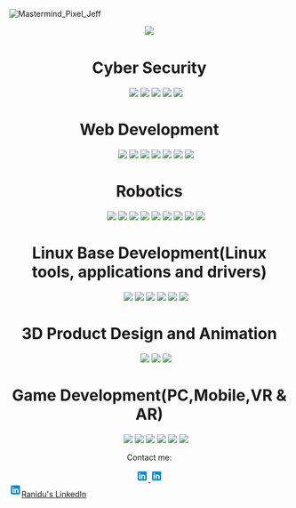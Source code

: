 ![Mastermind_Pixel_Jeff](https://github.com/ranidugithub/My-Profile/assets/34578972/eef7cf9d-56ab-453a-a541-23b4c548090f)
<p align="center">
  <a href="https://github.com/DenverCoder1/readme-typing-svg"><img src="https://readme-typing-svg.herokuapp.com?lines=Hi,+My+name+is+Ranidu;&center=true&width=500&height=50"></a>
</p>

<p>
<div align="center">
  <h1>Cyber Security</h1>
  <ul>
      <img src="https://img.shields.io/badge/Python-000000.svg?style=for-the-badge&logo=python&logoColor=blue">
      <img src="https://img.shields.io/badge/Nikto-000000.svg?style=for-the-badge&logo=nikto&logoColor=blue">
      <img src="https://img.shields.io/badge/RustScan-000000.svg?style=for-the-badge&logo=rustscan&logoColor=blue">
      <img src="https://img.shields.io/badge/Kali%20Linux-000000.svg?style=for-the-badge&logo=kalilinux&logoColor=blue">
      <img src="https://img.shields.io/badge/Parrot%20OS-000000.svg?style=for-the-badge&logo=parrotos&logoColor=blue">
  </ul>
</div>
</p>

<p>
<div align="center">
  <h1>Web Development</h1>
  <ul>
      <img src="https://img.shields.io/badge/HTML5-000000.svg?style=for-the-badge&logo=html5&logoColor=blue">
      <img src="https://img.shields.io/badge/CSS-000000.svg?style=for-the-badge&logo=CSS3&logoColor=blue">
      <img src="https://img.shields.io/badge/JavaScript-000000.svg?style=for-the-badge&logo=javascript&logoColor=blue">
      <img src="https://img.shields.io/badge/React-000000.svg?style=for-the-badge&logo=React&logoColor=blue">
      <img src="https://img.shields.io/badge/Express-000000.svg?style=for-the-badge&logo=Express&logoColor=blue">
      <img src="https://img.shields.io/badge/Node-000000.svg?style=for-the-badge&logo=Node&logoColor=blue">
      <img src="https://img.shields.io/badge/MongoDB-000000.svg?style=for-the-badge&logo=MongoDB&logoColor=blue">
  </ul>
</div>
</p>

<p>
<div align="center">
  <h1>Robotics</h1>
  <ul>
    <img src="https://img.shields.io/badge/ROS-000000.svg?style=for-the-badge&logo=ROS&logoColor=blue">
    <img src="https://img.shields.io/badge/OpenCV-000000.svg?style=for-the-badge&logo=Opencv&logoColor=blue">
    <img src="https://img.shields.io/badge/PCL-000000.svg?style=for-the-badge&logo=PCL&logoColor=blue">
    <img src="https://img.shields.io/badge/Gmapping-000000.svg?style=for-the-badge&logo=Gmapping&logoColor=blue">
    <img src="https://img.shields.io/badge/Python-000000.svg?style=for-the-badge&logo=python&logoColor=blue">
    <img src="https://img.shields.io/badge/C++-000000.svg?style=for-the-badge&logo=cplusplus&logoColor=blue">
    <img src="https://img.shields.io/badge/Pytorch-000000.svg?style=for-the-badge&logo=pytorch&logoColor=blue">
    <img src="https://img.shields.io/badge/TensorFlow-000000.svg?style=for-the-badge&logo=tensorflow&logoColor=blue">
    <img src="https://img.shields.io/badge/GoogleARCore-000000.svg?style=for-the-badge&logo=ARCore&logoColor=blue">
  </ul>
</div>
</p>

<p>
  <p>
<div align="center">
  <h1>Linux Base Development(Linux tools, applications and drivers)</h1>
  <ul>
    <img src="https://img.shields.io/badge/VScode-000000.svg?style=for-the-badge&logo=visualstudiocode&logoColor=blue">
    <img src="https://img.shields.io/badge/Git-000000.svg?style=for-the-badge&logo=Git&logoColor=blue">
    <img src="https://img.shields.io/badge/Github-000000.svg?style=for-the-badge&logo=Github&logoColor=blue">
    <img src="https://img.shields.io/badge/tmux-000000.svg?style=for-the-badge&logo=tmux&logoColor=blue">
    <img src="https://img.shields.io/badge/CMake-000000.svg?style=for-the-badge&logo=CMake&logoColor=blue">
    <img src="https://img.shields.io/badge/C++-000000.svg?style=for-the-badge&logo=Cplusplus&logoColor=blue">
  </ul>
</div>
</p>

<p>
<div align="center">
  <h1>3D Product Design and Animation</h1>
  <ul>
    <img src="https://img.shields.io/badge/Blender-000000.svg?style=for-the-badge&logo=Blender&logoColor=blue">
    <img src="https://img.shields.io/badge/Photoshop-000000.svg?style=for-the-badge&logo=adobephotoshop&logoColor=blue">
    <img src="https://img.shields.io/badge/AfterEffects-000000.svg?style=for-the-badge&logo=adobeaftereffects&logoColor=blue">
  </ul>
</div>
</p>

<p>
<div align="center">
  <h1>Game Development(PC,Mobile,VR & AR)</h1>
  <ul>
    <img src="https://img.shields.io/badge/Unity-000000.svg?style=for-the-badge&logo=Unity&logoColor=blue">
    <img src="https://img.shields.io/badge/Blender-000000.svg?style=for-the-badge&logo=Blender&logoColor=blue">
    <img src="https://img.shields.io/badge/Illustrator-000000.svg?style=for-the-badge&logo=adobeillustrator&logoColor=blue">
    <img src="https://img.shields.io/badge/Aero-000000.svg?style=for-the-badge&logo=adobeaero&logoColor=blue">
    <img src="https://img.shields.io/badge/Github-000000.svg?style=for-the-badge&logo=github&logoColor=blue">
    <img src="https://img.shields.io/badge/GoogleARCore-000000.svg?style=for-the-badge&logo=ARCore&logoColor=blue">
  </ul>
</div>
</p>
<p align="center">Contact me:</p>
<p>
<div align="center">
	<a href="" rel="nofollow">
	 	<img alt="Ranidu's Discord" width="22px" src="https://github.com/ranidugithub/My-Profile/blob/main/assets/icons8-linkedin-48.png" style="max-width: 100%;">
	</a>
	<a href="" rel="nofollow">
  		<img alt="Ranidu's Twitter" width="22px" src="https://github.com/ranidugithub/My-Profile/blob/main/assets/icons8-linkedin-48.png" style="max-width: 100%;">
	</a>
	<a href="https://www.linkedin.com/in/ranidu-iddamalgoda/" rel="nofollow" style="display: flex; align-items: center;">
  <img alt="Ranidu's LinkedIn" width="22px" src="https://raw.githubusercontent.com/ranidugithub/My-Profile/main/assets/icons8-linkedin.svg" style="max-width: 100%; margin-bottom: 15px;">
  Ranidu's LinkedIn
</a>
</a>
</div>
</p>
